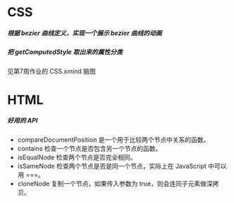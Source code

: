 # CSS

##### 根据 bezier 曲线定义，实现一个展示 bezier 曲线的动画

##### 把 getComputedStyle 取出来的属性分类
见第7周作业的 CSS.xmind 脑图

# HTML

##### 好用的 API
* compareDocumentPosition 是一个用于比较两个节点中关系的函数。
* contains 检查一个节点是否包含另一个节点的函数。
* isEqualNode 检查两个节点是否完全相同。
* isSameNode 检查两个节点是否是同一个节点，实际上在 JavaScript 中可以用 ===。
* cloneNode 复制一个节点，如果传入参数为 true，则会连同子元素做深拷贝。
